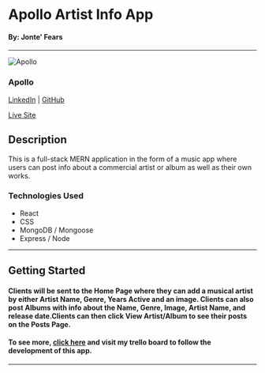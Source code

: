 # Apollo Artist Info App
#### By: Jonte' Fears

***

![Apollo](https://github.com/JYoung554/Apollo/blob/main/Screen%20Shot%202021-10-30%20at%201.01.06%20PM.png)

### Apollo
[LinkedIn](https://www.linkedin.com/in/jonte-fears-a70070156/) | [GitHub](https://github.com/JYoung554)

[Live Site](https://rocky-chamber-64313.herokuapp.com/)



## Description
This is a full-stack MERN application in the form of a music app where users can post info about a commercial artist or album as well as their own works. 

### Technologies Used
* React
* CSS
* MongoDB / Mongoose
* Express / Node

***

## Getting Started

#### Clients will be sent to the Home Page where they can add a musical artist by either Artist Name, Genre, Years Active and an image. Clients can also post Albums with info about the Name, Genre, Image, Artist Name, and release date.Clients can then click View Artist/Album to see their posts on the Posts Page.

#### To see more, [click here](https://trello.com/b/IqrPXsEl/apollo) and visit my trello board to follow the development of this app.

***




